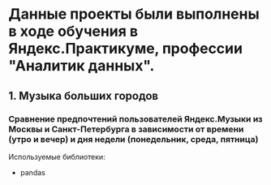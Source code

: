 # Данные проекты были выполнены в ходе обучения в Яндекс.Практикуме, профессии "Аналитик данных".

## 1. Музыка больших городов	
### Сравнение предпочтений пользователей Яндекс.Музыки из Москвы и Санкт-Петербурга в зависимости от времени (утро и вечер) и дня недели (понедельник, среда, пятница)	
Используемые библиотеки: 
- pandas
